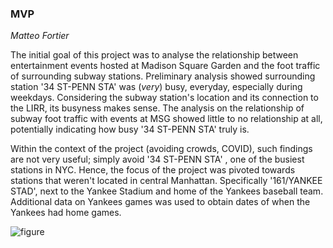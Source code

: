 ### MVP

*Matteo Fortier*

The initial goal of this project was to analyse the relationship between entertainment events hosted at Madison Square Garden and the foot traffic of surrounding subway stations. Preliminary analysis showed surrounding station '34 ST-PENN STA'  was (*very*) busy, everyday, especially during weekdays. Considering the subway station's location and its connection to the LIRR, its busyness makes sense. The analysis on the relationship of subway foot traffic with events at MSG showed little to no relationship at all, potentially indicating how busy '34 ST-PENN STA' truly is. 

Within the context of the project (avoiding crowds, COVID), such findings are not very useful; simply avoid '34 ST-PENN STA' , one of the busiest stations in NYC. Hence, the focus of the project was pivoted towards stations that weren't located in central Manhattan. Specifically '161/YANKEE STAD', next to the Yankee Stadium and home of the Yankees baseball team. Additional data on Yankees games was used to obtain dates of when the Yankees had home games.

![figure](/Users/matteofortier/Documents/metis/MTA_EDA_Project/figure.png)